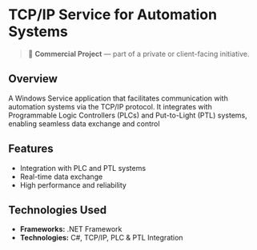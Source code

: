 # TCP/IP Service for Automation Systems

> 💼 **Commercial Project** — part of a private or client-facing initiative.

## Overview
A Windows Service application that facilitates communication with automation systems via the TCP/IP protocol. It integrates with Programmable Logic Controllers (PLCs) and Put-to-Light (PTL) systems, enabling seamless data exchange and control

## Features
- Integration with PLC and PTL systems
- Real-time data exchange
- High performance and reliability

## Technologies Used
- **Frameworks:** .NET Framework
- **Technologies:** C#, TCP/IP, PLC & PTL Integration

